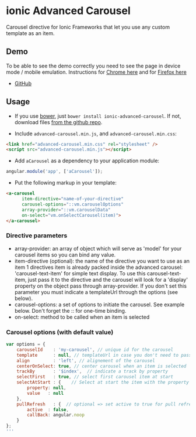 # ionic Advanced Carousel
Carousel directive for Ionic Frameworks that let you use any custom template as an item.

## Demo
To be able to see the demo correctly you need to see the page in device mode / mobile emulation. Instructions for
        [Chrome here](https://developer.chrome.com/devtools/docs/device-mode) and for [Firefox here](https://developer.mozilla.org/en/docs/Tools/Responsive_Design_View)
  - [GitHub](http://sebelga.github.io/ionic-advanced-carousel/demo)

## Usage

  - If you use [bower](http://bower.io/), just `bower install ionic-advanced-carousel`. If not, download files [from the github repo](./dist).

  - Include `advanced-carousel.min.js`, and `advanced-carousel.min.css`:
  ```html
  <link href="advanced-carousel.min.css" rel="stylesheet" />
  <script src="advanced-carousel.min.js"></script>
  ```
  - Add `aCarousel` as a dependency to your application module:
  ```js
  angular.module('app', ['aCarousel']);
  ```
  
  - Put the following markup in your template:
  ```html
  <a-carousel
        item-directive="name-of-your-directive"
        carousel-options="::vm.carouselOptions"
        array-provider="::vm.carouselData"
        on-select="vm.onSelectCarousel(item)">
  </a-carousel>
  ```
  
  ### Directive parameters
  - array-provider: an array of object which will serve as 'model' for your carousel items so you can bind any value.
  - item-directive (optional): the name of the directive you want to use as an item
  1 directives item is already packed inside the advanced carousel: 'carousel-text-item' for simple text display. To use this carousel-text-item, just pass it to the directive and the carousel will look for a 'display' property on the object pass through array-provider. If you don't set this parameter you must indicate a templateUrl through the options (see below).
  - carousel-options: a set of options to initiate the carousel. See example below. Don't forget the :: for one-time binding.
  - on-select: method to be called when an item is selected
  
 ### Carousel options (with default value)
```js
var options = {
    carouselId    : 'my-carousel', // unique id for the carousel
    template      : null, // templateUrl in case you don't need to pass a directive but just a html view
    align         : 'left', // alignement of the carousel
    centerOnSelect: true, // center carousel when an item is selected
    trackBy       : '$index',  // indicate a track by property
    selectFirst   : true, // select first carousel item at start
    selectAtStart : {    // Select at start the item with the property (string) with value passed
        property: null,
        value   : null
    },
    pullRefresh   : {  // optional => set active to true for pull refresh passing a callBack
        active  : false,
        callBack: angular.noop
    }
};
'''


